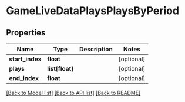 # GameLiveDataPlaysPlaysByPeriod

## Properties
Name | Type | Description | Notes
------------ | ------------- | ------------- | -------------
**start_index** | **float** |  | [optional] 
**plays** | **list[float]** |  | [optional] 
**end_index** | **float** |  | [optional] 

[[Back to Model list]](../README.md#documentation-for-models) [[Back to API list]](../README.md#documentation-for-api-endpoints) [[Back to README]](../README.md)

